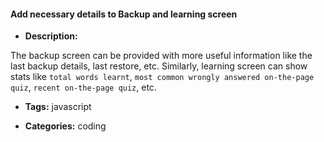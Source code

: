 #### Add necessary details to Backup and learning screen

- **Description:**

The backup screen can be provided with more useful information like the last backup details, last restore, etc. Similarly, learning screen can show stats like `total words learnt`, `most common wrongly answered on-the-page quiz`, `recent on-the-page quiz`, etc. 

- **Tags:** javascript

- **Categories:** coding